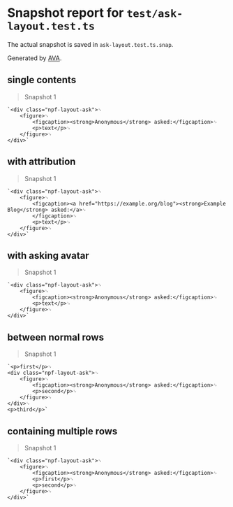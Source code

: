 # Snapshot report for `test/ask-layout.test.ts`

The actual snapshot is saved in `ask-layout.test.ts.snap`.

Generated by [AVA](https://avajs.dev).

## single contents

> Snapshot 1

    `<div class="npf-layout-ask">␊
        <figure>␊
            <figcaption><strong>Anonymous</strong> asked:</figcaption>␊
            <p>text</p>␊
        </figure>␊
    </div>`

## with attribution

> Snapshot 1

    `<div class="npf-layout-ask">␊
        <figure>␊
            <figcaption><a href="https://example.org/blog"><strong>Example Blog</strong> asked:</a>␊
            </figcaption>␊
            <p>text</p>␊
        </figure>␊
    </div>`

## with asking avatar

> Snapshot 1

    `<div class="npf-layout-ask">␊
        <figure>␊
            <figcaption><strong>Anonymous</strong> asked:</figcaption>␊
            <p>text</p>␊
        </figure>␊
    </div>`

## between normal rows

> Snapshot 1

    `<p>first</p>␊
    <div class="npf-layout-ask">␊
        <figure>␊
            <figcaption><strong>Anonymous</strong> asked:</figcaption>␊
            <p>second</p>␊
        </figure>␊
    </div>␊
    <p>third</p>`

## containing multiple rows

> Snapshot 1

    `<div class="npf-layout-ask">␊
        <figure>␊
            <figcaption><strong>Anonymous</strong> asked:</figcaption>␊
            <p>first</p>␊
            <p>second</p>␊
        </figure>␊
    </div>`
